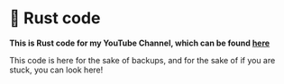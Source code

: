 # 🦀 Rust code

**This is Rust code for my YouTube Channel, which can be found [here](https://youtube.com/SalvageDev)**

This code is here for the sake of backups, and for the sake of if you are stuck, you can look here!

